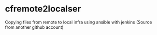 # cfremote2localser
Copying files from remote to local infra using ansible with jenkins (Source from another github account)
